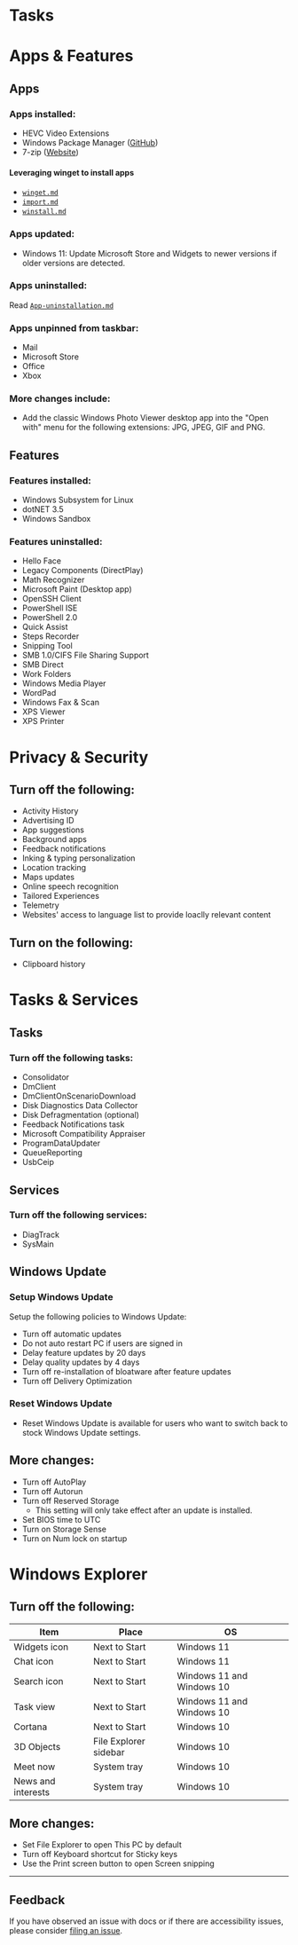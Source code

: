 # Tasks

# Apps & Features
## Apps
### Apps installed:
- HEVC Video Extensions
- Windows Package Manager ([GitHub](https://github.com/microsoft/winget-cli/))
- 7-zip ([Website](https://www.7-zip.org/))
#### Leveraging winget to install apps
   - [`winget.md`](https://github.com/pratyakshm/WinRice/blob/main/doc/winget/winget.md)
   - [`import.md`](https://github.com/pratyakshm/WinRice/blob/main/doc/winget/import.md)
   - [`winstall.md`](https://github.com/pratyakshm/WinRice/blob/main/doc/winget/winstall.md)
   
### Apps updated:
 - Windows 11: Update Microsoft Store and Widgets to newer versions if older versions are detected.

### Apps uninstalled:
Read [`App-uninstallation.md`](https://github.com/pratyakshm/WinRice/blob/main/doc/App-uninstallation.md)

### Apps unpinned from taskbar:
- Mail
- Microsoft Store
- Office
- Xbox

### More changes include:
- Add the classic Windows Photo Viewer desktop app into the "Open with" menu for the following extensions: JPG, JPEG, GIF and PNG. 

## Features
### Features installed:
 - Windows Subsystem for Linux
 - dotNET 3.5 
 - Windows Sandbox
### Features uninstalled:
- Hello Face
- Legacy Components (DirectPlay)
- Math Recognizer
- Microsoft Paint (Desktop app)
- OpenSSH Client
- PowerShell ISE
- PowerShell 2.0
- Quick Assist
- Steps Recorder
- Snipping Tool
- SMB 1.0/CIFS File Sharing Support
- SMB Direct
- Work Folders
- Windows Media Player
- WordPad
- Windows Fax & Scan
- XPS Viewer
- XPS Printer

# Privacy & Security

## Turn off the following:
- Activity History
- Advertising ID 
- App suggestions
- Background apps
-  Feedback notifications
- Inking & typing personalization
- Location tracking 
- Maps updates
- Online speech recognition
- Tailored Experiences
- Telemetry
- Websites' access to language list to provide loaclly relevant content
   
## Turn on the following:
- Clipboard history 
</details>



# Tasks & Services
## Tasks

### Turn off the following tasks:
- Consolidator
- DmClient
- DmClientOnScenarioDownload
- Disk Diagnostics Data Collector
- Disk Defragmentation (optional)
- Feedback Notifications task
- Microsoft Compatibility Appraiser
- ProgramDataUpdater
- QueueReporting
- UsbCeip
  </details>

## Services

### Turn off the following services:
- DiagTrack
- SysMain

## Windows Update
### Setup Windows Update
Setup the following policies to Windows Update:
- Turn off automatic updates
- Do not auto restart PC if users are signed in
- Delay feature updates by 20 days
- Delay quality updates by 4 days
- Turn off re-installation of bloatware after feature updates
- Turn off Delivery Optimization
### Reset Windows Update
- Reset Windows Update is available for users who want to switch back to stock Windows Update settings.

## More changes:
- Turn off AutoPlay
- Turn off Autorun
- Turn off Reserved Storage
  - This setting will only take effect after an update is installed.
- Set BIOS time to UTC
- Turn on Storage Sense
- Turn on Num lock on startup


# Windows Explorer
## Turn off the following:

| Item |  Place  | OS  | 
|------|--------|-------|
| Widgets icon | Next to Start | Windows 11 |
| Chat icon | Next to Start | Windows 11 |
| Search icon | Next to Start | Windows 11 and Windows 10 |
| Task view | Next to Start | Windows 11 and Windows 10 |
| Cortana | Next to Start | Windows 10 |
| 3D Objects | File Explorer sidebar | Windows 10 |
| Meet now | System tray | Windows 10 |
| News and interests | System tray | Windows 10 |

</details>

## More changes:
- Set File Explorer to open This PC by default
- Turn off Keyboard shortcut for Sticky keys
- Use the Print screen button to open Screen snipping

*** 

## Feedback
If you have observed an issue with docs or if there are accessibility issues, please consider [filing an issue](https://github.com/pratyakshm/WinRice/issues/new?assignees=pratyakshm&labels=Issue-Docs&template=doc_issue.yaml&title=Docs+issue%3A+).

